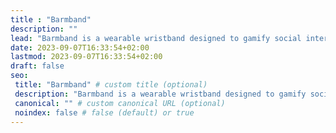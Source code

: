 ```yaml
---
title : "Barmband"
description: ""
lead: "Barmband is a wearable wristband designed to gamify social interactions."
date: 2023-09-07T16:33:54+02:00
lastmod: 2023-09-07T16:33:54+02:00
draft: false
seo:
 title: "Barmband" # custom title (optional)
 description: "Barmband is a wearable wristband designed to gamify social interactions." # custom description (recommended)
 canonical: "" # custom canonical URL (optional)
 noindex: false # false (default) or true
---
```

